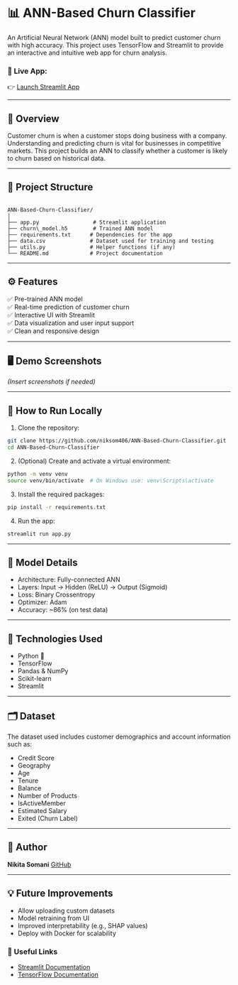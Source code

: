 # 📊 ANN-Based Churn Classifier

An Artificial Neural Network (ANN) model built to predict customer churn with high accuracy. This project uses TensorFlow and Streamlit to provide an interactive and intuitive web app for churn analysis.

### 🚀 Live App:
👉 [Launch Streamlit App](https://ann-based-churn-classifier-ccjgrvuo5gshdappzhde4qt.streamlit.app/)

---

## 🧠 Overview

Customer churn is when a customer stops doing business with a company. Understanding and predicting churn is vital for businesses in competitive markets. This project builds an ANN to classify whether a customer is likely to churn based on historical data.

---

## 📁 Project Structure

```

ANN-Based-Churn-Classifier/
│
├── app.py                 # Streamlit application
├── churn\_model.h5        # Trained ANN model
├── requirements.txt      # Dependencies for the app
├── data.csv              # Dataset used for training and testing
├── utils.py              # Helper functions (if any)
└── README.md             # Project documentation

````

---

## ⚙️ Features

✅ Pre-trained ANN model  
✅ Real-time prediction of customer churn  
✅ Interactive UI with Streamlit  
✅ Data visualization and user input support  
✅ Clean and responsive design  

---

## 🖥 Demo Screenshots

*(Insert screenshots if needed)*

---

## 📌 How to Run Locally

1. Clone the repository:

```bash
git clone https://github.com/niksom406/ANN-Based-Churn-Classifier.git
cd ANN-Based-Churn-Classifier
````

2. (Optional) Create and activate a virtual environment:

```bash
python -m venv venv
source venv/bin/activate  # On Windows use: venv\Scripts\activate
```

3. Install the required packages:

```bash
pip install -r requirements.txt
```

4. Run the app:

```bash
streamlit run app.py
```

---

## 🧪 Model Details

* Architecture: Fully-connected ANN
* Layers: Input → Hidden (ReLU) → Output (Sigmoid)
* Loss: Binary Crossentropy
* Optimizer: Adam
* Accuracy: \~86% (on test data)

---

## 🧠 Technologies Used

* Python 🐍
* TensorFlow
* Pandas & NumPy
* Scikit-learn
* Streamlit

---

## 🗂 Dataset

The dataset used includes customer demographics and account information such as:

* Credit Score
* Geography
* Age
* Tenure
* Balance
* Number of Products
* IsActiveMember
* Estimated Salary
* Exited (Churn Label)

---

## 📌 Author

**Nikita Somani**
[GitHub](https://github.com/niksom406)

---

## 💡 Future Improvements

* Allow uploading custom datasets
* Model retraining from UI
* Improved interpretability (e.g., SHAP values)
* Deploy with Docker for scalability

### 🔗 Useful Links

* [Streamlit Documentation](https://docs.streamlit.io/)
* [TensorFlow Documentation](https://www.tensorflow.org/)
